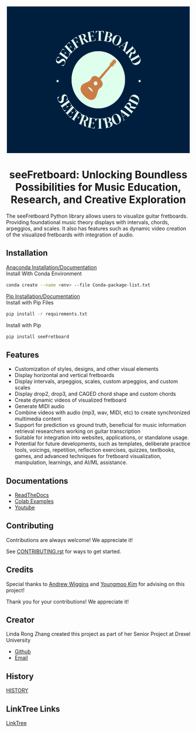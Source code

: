 <p align="center">
  <img width="500" height="400" src="Images/logo.png">
</p>

<div align="center">
<h1>seeFretboard: Unlocking Boundless Possibilities for Music Education, Research, and Creative Exploration</h1>
</div>

The seeFretboard Python library allows users to visualize guitar fretboards. Providing foundational music theory displays with intervals, chords, arpeggios, and scales. It also has features such as dynamic video creation of the visualized fretboards with integration of audio.


## Installation
[Anaconda Installation/Documentation](https://docs.anaconda.com/free/anaconda/install/index.html)
<br>
Install With Conda Environment
```bash
conda create --name <env> --file Conda-package-list.txt
```
[Pip Installation/Documentation](https://pip.pypa.io/en/stable/)
<br>
Install with Pip Files
```bash
pip install -r requirements.txt
```

Install with Pip

```bash
pip install seeFretboard
```
## Features

- Customization of styles, designs, and other visual elements
- Display horizontal and vertical fretboards
- Display intervals, arpeggios, scales, custom arpeggios, and custom scales
- Display drop2, drop3, and CAGED chord shape and custom chords
- Create dynamic videos of visualized fretboard
- Generate MIDI audio
- Combine videos with audio (mp3, wav, MIDI, etc) to create synchronized multimedia content
- Support for prediction vs ground truth, beneficial for music information retrieval researchers working on guitar transcription
- Suitable for integration into websites, applications, or standalone usage.
- Potential for future developments, such as templates, deliberate practice tools, voicings, repetition, reflection exercises, quizzes, textbooks, games, and advanced techniques for fretboard visualization, manipulation, learnings, and AI/ML assistance.


## Documentations

- [ReadTheDocs](https://seefretboard.readthedocs.io/en/latest/)
- [Colab Examples](https://colab.research.google.com/drive/1ph2_gWhY4UMN_gLa4Ab9w2uEYFbGuFOA?usp=sharing)
- [Youtube](https://www.youtube.com/channel/UCbJuZ7lAg96_zMXpdW528rg)

## Contributing

Contributions are always welcome! We appreciate it! 

See [CONTRIBUTING.rst](CONTRIBUTING.rst) for ways to get started.


## Credits
Special thanks to [Andrew Wiggins](mailto:awiggins@drexel.edu) and [Youngmoo Kim](mailto:ykim@drexel.edu) for advising on this project!

Thank you for your contributions! We appreciate it!

## Creator
Linda Rong Zhang created this project as part of her Senior Project at Drexel University
- [Github](https://github.com/LindaRZhang) 
- [Email](mailto:ronglindaz@gmail.com)

## History
[HISTORY](HISTORY.rst)

## LinkTree Links
[LinkTree](https://linktr.ee/seeFretboard)




